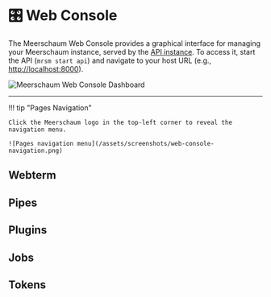 # 🎛️ Web Console

The Meerschaum Web Console provides a graphical interface for managing your Meerschaum instance, served by the [API instance](/reference/api-instance/). To access it, start the API (`mrsm start api`) and navigate to your host URL (e.g., [http://localhost:8000](http://localhost:8000)).

![Meerschaum Web Console Dashboard](/assets/screenshots/web-console.png)

---

!!! tip "Pages Navigation"

    Click the Meerschaum logo in the top-left corner to reveal the navigation menu.

    ![Pages navigation menu](/assets/screenshots/web-console-navigation.png)

## Webterm

## Pipes

## Plugins

## Jobs

## Tokens

